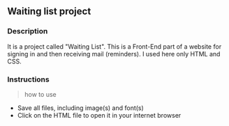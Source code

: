 ## Waiting list project
### Description 
It is a project called "Waiting List". This is a Front-End part of a website for signing in and then receiving mail (reminders). I used here only HTML and CSS. 
### Instructions
> how to use
* Save all files, including image(s) and font(s)
* Click on the HTML file to open it in your internet browser
